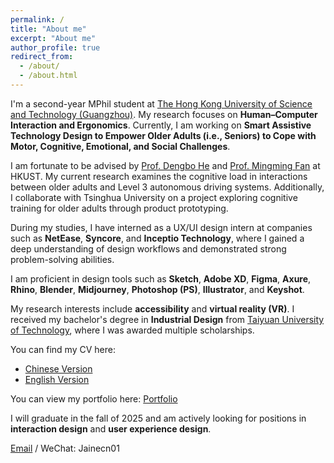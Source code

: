 ```yaml
---
permalink: /
title: "About me"
excerpt: "About me"
author_profile: true
redirect_from:
  - /about/
  - /about.html
---
```


I'm a second-year MPhil student at [The Hong Kong University of Science and Technology (Guangzhou)](https://hkust.edu.hk/). My research focuses on **Human–Computer Interaction and Ergonomics**. Currently, I am working on **Smart Assistive Technology Design to Empower Older Adults (i.e., Seniors) to Cope with Motor, Cognitive, Emotional, and Social Challenges**. 

I am fortunate to be advised by [Prof. Dengbo He](https://ce.hkust.edu.hk/people/dengbo-he-hedengbo) and [Prof. Mingming Fan](https://www.mingmingfan.com/) at HKUST. My current research examines the cognitive load in interactions between older adults and Level 3 autonomous driving systems. Additionally, I collaborate with Tsinghua University on a project exploring cognitive training for older adults through product prototyping. 

During my studies, I have interned as a UX/UI design intern at companies such as **NetEase**, **Syncore**, and **Inceptio Technology**, where I gained a deep understanding of design workflows and demonstrated strong problem-solving abilities. 

I am proficient in design tools such as **Sketch**, **Adobe XD**, **Figma**, **Axure**, **Rhino**, **Blender**, **Midjourney**, **Photoshop (PS)**, **Illustrator**, and **Keyshot**.

My research interests include **accessibility** and **virtual reality (VR)**. I received my bachelor's degree in **Industrial Design** from [Taiyuan University of Technology](https://www.tyut.edu.cn/), where I was awarded multiple scholarships.

You can find my CV here:
- [Chinese Version](../assets/闫静个人简历.pdf)
- [English Version](../assets/JingYAN_CV.pdf)

You can view my portfolio here: [Portfolio](../assets/Portfolio.pdf)

I will graduate in the fall of 2025 and am actively looking for positions in **interaction design** and **user experience design**.

[Email](mailto:jingyancn01@gmail.com) / WeChat: Jainecn01
